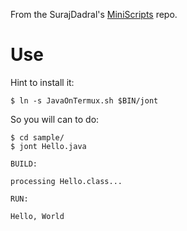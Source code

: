From the SurajDadral's [MiniScripts](https://raw.githubusercontent.com/SurajDadral/MiniScripts/master/ShellScripts/JavaOnTermux.sh) repo.

# Use

Hint to install it:
```console
$ ln -s JavaOnTermux.sh $BIN/jont
```

So you will can to do:
```console
$ cd sample/
$ jont Hello.java

BUILD:

processing Hello.class...

RUN:

Hello, World
```
